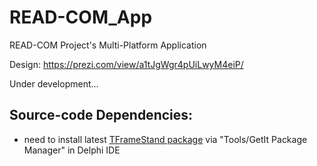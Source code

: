 # READ-COM_App
READ-COM Project's Multi-Platform Application

Design:
https://prezi.com/view/a1tJgWgr4pUiLwyM4eiP/

Under development...

## Source-code Dependencies:
* need to install latest [TFrameStand package](https://getitnow.embarcadero.com/?q=tframestand) via "Tools/GetIt Package Manager" in Delphi IDE
